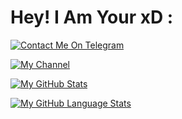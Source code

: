 # Hey! I Am Your xD :
[![Contact Me On Telegram](https://img.shields.io/badge/Telegram-2CA5E0?style=for-the-badge&logo=telegram&logoColor=white)](https://t.me/xD_Boi)

[![My Channel](https://img.shields.io/badge/Telegram-2CA5E0?style=for-the-badge&logo=TG%20Channel&logoColor=white)](https://t.me/xD_Boi)

[![My GitHub Stats](https://github-readme-stats.vercel.app/api/?username=xD-Botzz&count_private=true&showicons=true&theme=tokyonight)]()

[![My GitHub Language Stats](https://github-readme-stats.vercel.app/api/top-langs/?username=xD-Botzz&langs_count=5&theme=tokyonight)]()